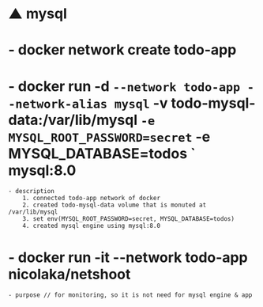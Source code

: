 # ▲ mysql
#   - docker network create todo-app
#   - docker run -d ` --network todo-app --network-alias mysql ` -v todo-mysql-data:/var/lib/mysql ` -e MYSQL_ROOT_PASSWORD=secret ` -e MYSQL_DATABASE=todos ` mysql:8.0
    - description
        1. connected todo-app network of docker
        2. created todo-mysql-data volume that is monuted at /var/lib/mysql
        3. set env(MYSQL_ROOT_PASSWORD=secret, MYSQL_DATABASE=todos)
        4. created mysql engine using mysql:8.0
#   - docker run -it --network todo-app nicolaka/netshoot
    - purpose // for monitoring, so it is not need for mysql engine & app